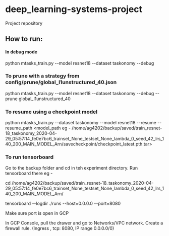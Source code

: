 # deep_learning-systems-project
Project repository

## How to run:

#### In debug mode
python mtasks_train.py --model resnet18 --dataset taskonomy --debug

### To prune with a strategy from config/prune/global_l1unstructured_40.json
python mtasks_train.py --model resnet18 --dataset taskonomy --debug --prune global_l1unstructured_40

### To resume using a checkpoint model
python mtasks_train.py --dataset taskonomy --model resnet18 --resume --resume_path <model_path eg - /home/ag4202/backup/saved/train_resnet-18_taskonomy_2020-04-29_05:57:14_fe0e7bc6_trainset_None_testset_None_lambda_0_seed_42_lrs_140_200_MAIN_MODEL_Arn/savecheckpoint/checkpoint_latest.pth.tar>

### To run tensorboard
Go to the backup folder and cd in teh experiment directory. Run tensorboard there
eg - 

cd /home/ag4202/backup/saved/train_resnet-18_taskonomy_2020-04-29_05:57:14_fe0e7bc6_trainset_None_testset_None_lambda_0_seed_42_lrs_140_200_MAIN_MODEL_Arn/

tensorboard --logdir ./runs --host=0.0.0.0 --port=8080

Make sure port is open in GCP

In GCP Console, pull the drawer and go to Networks/VPC network. Create a firewall rule. (Ingress , tcp: 8080, IP range 0.0.0.0/0)
